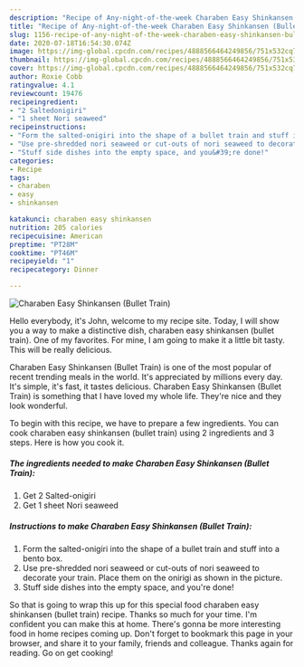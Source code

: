 ```yaml
---
description: "Recipe of Any-night-of-the-week Charaben Easy Shinkansen (Bullet Train)"
title: "Recipe of Any-night-of-the-week Charaben Easy Shinkansen (Bullet Train)"
slug: 1156-recipe-of-any-night-of-the-week-charaben-easy-shinkansen-bullet-train
date: 2020-07-18T16:54:30.074Z
image: https://img-global.cpcdn.com/recipes/4888566464249856/751x532cq70/charaben-easy-shinkansen-bullet-train-recipe-main-photo.jpg
thumbnail: https://img-global.cpcdn.com/recipes/4888566464249856/751x532cq70/charaben-easy-shinkansen-bullet-train-recipe-main-photo.jpg
cover: https://img-global.cpcdn.com/recipes/4888566464249856/751x532cq70/charaben-easy-shinkansen-bullet-train-recipe-main-photo.jpg
author: Roxie Cobb
ratingvalue: 4.1
reviewcount: 19476
recipeingredient:
- "2 Saltedonigiri"
- "1 sheet Nori seaweed"
recipeinstructions:
- "Form the salted-onigiri into the shape of a bullet train and stuff into a bento box."
- "Use pre-shredded nori seaweed or cut-outs of nori seaweed to decorate your train. Place them on the onirigi as shown in the picture."
- "Stuff side dishes into the empty space, and you&#39;re done!"
categories:
- Recipe
tags:
- charaben
- easy
- shinkansen

katakunci: charaben easy shinkansen 
nutrition: 205 calories
recipecuisine: American
preptime: "PT28M"
cooktime: "PT46M"
recipeyield: "1"
recipecategory: Dinner

---
```



![Charaben Easy Shinkansen (Bullet Train)](https://img-global.cpcdn.com/recipes/4888566464249856/751x532cq70/charaben-easy-shinkansen-bullet-train-recipe-main-photo.jpg)

Hello everybody, it's John, welcome to my recipe site. Today, I will show you a way to make a distinctive dish, charaben easy shinkansen (bullet train). One of my favorites. For mine, I am going to make it a little bit tasty. This will be really delicious.

Charaben Easy Shinkansen (Bullet Train) is one of the most popular of recent trending meals in the world. It's appreciated by millions every day. It's simple, it's fast, it tastes delicious. Charaben Easy Shinkansen (Bullet Train) is something that I have loved my whole life. They're nice and they look wonderful.




To begin with this recipe, we have to prepare a few ingredients. You can cook charaben easy shinkansen (bullet train) using 2 ingredients and 3 steps. Here is how you cook it.

<!--inarticleads1-->

##### The ingredients needed to make Charaben Easy Shinkansen (Bullet Train):

1. Get 2 Salted-onigiri
1. Get 1 sheet Nori seaweed




<!--inarticleads2-->

##### Instructions to make Charaben Easy Shinkansen (Bullet Train):

1. Form the salted-onigiri into the shape of a bullet train and stuff into a bento box.
1. Use pre-shredded nori seaweed or cut-outs of nori seaweed to decorate your train. Place them on the onirigi as shown in the picture.
1. Stuff side dishes into the empty space, and you&#39;re done!




So that is going to wrap this up for this special food charaben easy shinkansen (bullet train) recipe. Thanks so much for your time. I'm confident you can make this at home. There's gonna be more interesting food in home recipes coming up. Don't forget to bookmark this page in your browser, and share it to your family, friends and colleague. Thanks again for reading. Go on get cooking!
